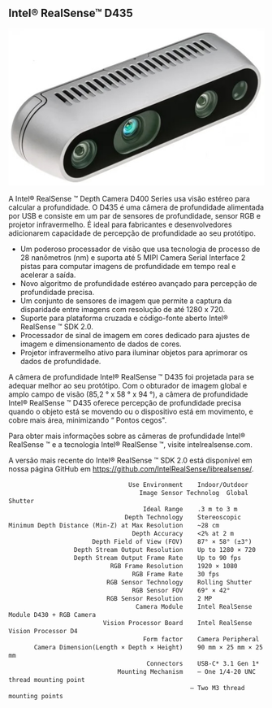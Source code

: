 ## Intel® RealSense™ D435

![intelsense_D345](../imgs/intelsense_D345.jpg)

A Intel® RealSense ™ Depth Camera D400 Series usa visão estéreo para calcular a profundidade. O D435 é uma câmera de profundidade alimentada por USB e consiste em um par de sensores de profundidade, sensor RGB e projetor infravermelho. É ideal para fabricantes e desenvolvedores adicionarem capacidade de percepção de profundidade ao seu protótipo.

- Um poderoso processador de visão que usa tecnologia de processo de 28 nanômetros (nm) e suporta até 5 MIPI Camera Serial Interface 2 pistas para computar imagens de profundidade em tempo real e acelerar a saída.
- Novo algoritmo de profundidade estéreo avançado para percepção de profundidade precisa.
- Um conjunto de sensores de imagem que permite a captura da disparidade entre imagens com resolução de até 1280 x 720.
- Suporte para plataforma cruzada e código-fonte aberto Intel® RealSense ™ SDK 2.0.
- Processador de sinal de imagem em cores dedicado para ajustes de imagem e dimensionamento de dados de cores.
- Projetor infravermelho ativo para iluminar objetos para aprimorar os dados de profundidade.

A câmera de profundidade Intel® RealSense ™ D435 foi projetada para se adequar melhor ao seu protótipo. Com o obturador de imagem global e amplo campo de visão (85,2 ° x 58 ° x 94 °), a câmera de profundidade Intel® RealSense ™ D435 oferece percepção de profundidade precisa quando o objeto está se movendo ou o dispositivo está em movimento, e cobre mais área, minimizando “ Pontos cegos".

Para obter mais informações sobre as câmeras de profundidade Intel® RealSense ™ e a tecnologia Intel® RealSense ™, visite intelrealsense.com.

A versão mais recente do Intel® RealSense ™ SDK 2.0 está disponível em nossa página GitHub em https://github.com/IntelRealSense/librealsense/.


                                     Use Environment	Indoor/Outdoor
                                        Image Sensor Technolog	Global Shutter
                                         Ideal Range	.3 m to 3 m
                                    Depth Technology	Stereoscopic
    Minimum Depth Distance (Min-Z) at Max Resolution	~28 cm
                                      Depth Accuracy	<2% at 2 m
                           Depth Field of View (FOV)	87° × 58° (±3°)
                      Depth Stream Output Resolution	Up to 1280 × 720
                      Depth Stream Output Frame Rate	Up to 90 fps
                                RGB Frame Resolution	1920 × 1080
                                      RGB Frame Rate	30 fps
                               RGB Sensor Technology	Rolling Shutter
                                      RGB Sensor FOV	69° × 42°
                               RGB Sensor Resolution	2 MP
                                       Camera Module	Intel RealSense Module D430 + RGB Camera
                              Vision Processor Board	Intel RealSense Vision Processor D4
                                         Form factor	Camera Peripheral
           Camera Dimension(Length × Depth × Height)	90 mm × 25 mm × 25 mm
                                          Connectors	USB-C* 3.1 Gen 1*
                                  Mounting Mechanism	– One 1/4‑20 UNC thread mounting point
                                                      – Two M3 thread mounting points
